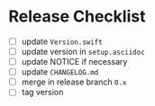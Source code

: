 # Release Checklist
-[ ] update `Version.swift`
-[ ] update version in `setup.asciidoc`
-[ ] update NOTICE if necessary
-[ ] update `CHANGELOG.md`
-[ ] merge in release branch `0.x`
-[ ] tag version
